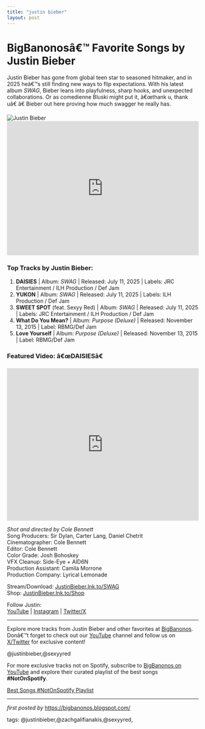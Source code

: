 ```yaml
---
title: "justin bieber"
layout: post
---
```

<!-- Title of the Post -->
<h1>BigBanonosâ€™ Favorite Songs by Justin Bieber</h1> <!-- Introductory Text -->
<p>Justin Bieber has gone from global teen star to seasoned hitmaker, and in 2025 heâ€™s still finding new ways to flip expectations. With his latest album <em>SWAG</em>, Bieber leans into playfulness, sharp hooks, and unexpected collaborations. Or as comedienne Bluski might put it, â€œthank u, thank uâ€ â€ Bieber out here proving how much swagger he really has.</p> <!-- Featured Image -->
<div> <img src="https://i.ytimg.com/vi/qdDVtFvJwUc/maxresdefault.jpg" alt="Justin Bieber">
</div> <!-- Spotify Embed -->
<div> <iframe src="https://open.spotify.com/embed/playlist/3F0P1Smy1pzWgoLr5N8Ter?utm_source=generator" width="100%" height="352" frameBorder="0" allow="autoplay; clipboard-write; encrypted-media; fullscreen; picture-in-picture" loading="lazy"></iframe>
</div> <!-- Song Information -->
<h3>Top Tracks by Justin Bieber:</h3>
<ol> <li><strong>DAISIES</strong> | Album: <em>SWAG</em> | Released: July 11, 2025 | Labels: JRC Entertainment / ILH Production / Def Jam</li> <li><strong>YUKON</strong> | Album: <em>SWAG</em> | Released: July 11, 2025 | Labels: ILH Production / Def Jam</li> <li><strong>SWEET SPOT</strong> (feat. Sexyy Red) | Album: <em>SWAG</em> | Released: July 11, 2025 | Labels: JRC Entertainment / ILH Production / Def Jam</li> <li><strong>What Do You Mean?</strong> | Album: <em>Purpose (Deluxe)</em> | Released: November 13, 2015 | Label: RBMG/Def Jam</li> <li><strong>Love Yourself</strong> | Album: <em>Purpose (Deluxe)</em> | Released: November 13, 2015 | Label: RBMG/Def Jam</li>
</ol> <!-- Featured Video -->
<h3>Featured Video: â€œDAISIESâ€</h3>
<div> <iframe width="100%" height="400" src="https://www.youtube.com/embed/fXivMSJm_kA" title="Justin Bieber - DAISIES (Official Video)" frameborder="0" allow="accelerometer; autoplay; clipboard-write; encrypted-media; gyroscope; picture-in-picture; web-share" allowfullscreen></iframe>
</div> <p><em>Shot and directed by Cole Bennett</em><br>
Song Producers: Sir Dylan, Carter Lang, Daniel Chetrit<br>
Cinematographer: Cole Bennett<br>
Editor: Cole Bennett<br>
Color Grade: Josh Bohoskey<br>
VFX Cleanup: Side-Eye + AID6N<br>
Production Assistant: Camila Morrone<br>
Production Company: Lyrical Lemonade</p> <p>Stream/Download: <a href="https://JustinBieber.lnk.to/SWAG" target="_blank">JustinBieber.lnk.to/SWAG</a><br>
Shop: <a href="https://JustinBieber.lnk.to/Shop" target="_blank">JustinBieber.lnk.to/Shop</a></p> <p>Follow Justin:<br>
<a href="https://www.youtube.com/@lilbieber" target="_blank">YouTube</a> | <a href="https://www.instagram.com/justinbieber/" target="_blank">Instagram</a> | <a href="https://x.com/justinbieber" target="_blank">Twitter/X</a></p> <!-- Footer Links -->
<hr />
<p>Explore more tracks from Justin Bieber and other favorites at <a href="https://bigbanonos.blogspot.com/" target="_blank">BigBanonos</a>. Donâ€™t forget to check out our <a href="https://www.youtube.com/@BigBanonos" target="_blank">YouTube</a> channel and follow us on <a href="https://x.com/bigbanonos" target="_blank">X/Twitter</a> for exclusive content!</p> <!-- Tags -->
<p>@justinbieber,@sexyyred</p>


<!--Subscribe and Playlist Links-->
<div>
    <p>For more exclusive tracks not on Spotify, subscribe to <a href="https://www.youtube.com/@BigBanonos" target="_blank">BigBanonos on YouTube</a> and explore their curated playlist of the best songs <strong>#NotOnSpotify</strong>.</p>
    <p><a href="https://www.youtube.com/playlist?list=PLtuNtuTatqI0kFahUCbtbfenC_ET5O_tr" target="_blank">Best Songs #NotOnSpotify Playlist<br /></a></p></div>

<hr />

<p><em>first posted by</em> <a href="https://bigbanonos.blogspot.com/" rel="noopener" target="_new">https://bigbanonos.blogspot.com/</a></p>

<p>tags: @justinbieber,@zachgalifianakis,@sexyyred,</p>
